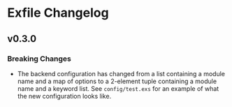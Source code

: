 # Exfile Changelog

## v0.3.0

### Breaking Changes

* The backend configuration has changed from a list containing a module name and
	a map of options to a 2-element tuple containing a module name and a keyword
	list. See `config/test.exs` for an example of what the new configuration
	looks like.
